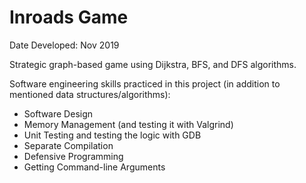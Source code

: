 # Inroads Game
Date Developed: Nov 2019

Strategic graph-based game using Dijkstra, BFS, and DFS algorithms. 

Software engineering skills practiced in this  project (in addition to mentioned data structures/algorithms):
* Software Design
* Memory Management (and testing it with Valgrind)
* Unit Testing and testing the logic with GDB
* Separate Compilation
* Defensive Programming
* Getting Command-line Arguments
